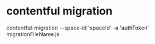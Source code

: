 # contentful migration
contentful-migration --space-id 'spaceId' -a 'authToken' migrationFileName.js